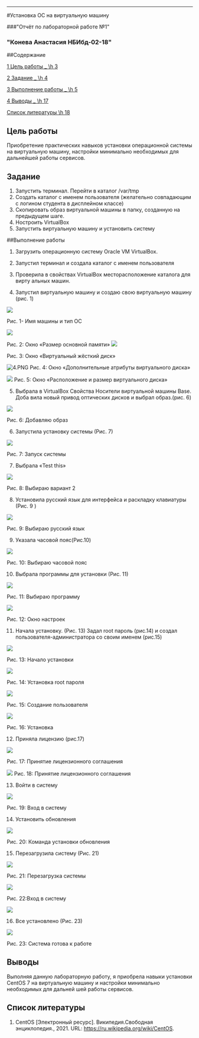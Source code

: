---
#Установка ОС на виртуальную машину

###"Отчёт по лабораторной работе №1"
### "Конева Анастасия НБИбд-02-18"


##Содержание

[1	Цель работы	  _ \h 3](#_Toc82883700)

[2	Задание	  _ \h 4](#_Toc82883701)

[3	Выполнение  работы _ \h 5](#_Toc82883702)

[4	Выводы _ \h 17](#_Toc82883703)

[Список литературы \h 18](#_Toc82883704)



## Цель работы

Приобретение практических навыков установки операционной системы на виртуальную машину, настройки минимально необходимых для дальнейшей работы сервисов.



## Задание

1. Запустить терминал. Перейти в каталог /var/tmp
1. Создать каталог с именем пользователя (желательно совпадающим с логином студента в дисплейном классе)
1. Скопировать образ виртуальной машины в папку, созданную на предыдущем шаге.
1. Ностроить VirtualBox
1. Запустить виртуальную машину и установить систему





##Выполнение  работы
1. Загрузить операционную систему Oracle VM VirtualBox. 

2. Запустил терминал и создала каталог с именем пользователя

3. Проверила в свойствах VirtualBox месторасположение каталога для вирту альных машин. 

4. Запустил виртуальную машину и создаю свою виртуальную машину (рис. 1)

![](\1.jpg)

Рис. 1- Имя машины и тип ОС

![](.\2.jpg)

Рис. 2: Окно «Размер основной памяти»
![](.\3.PNG)

Рис. 3: Окно «Виртуальный жёсткий диск»


![4.PNG](.\4.PNG)
Рис. 4: Окно «Дополнительные атрибуты виртуального диска»


![](.\5.PNG)
Рис. 5: Окно «Расположение и размер виртуального диска»

5. Выбрала в VirtualBox Свойства Носители виртуальной машины Base. Доба вила новый привод оптических дисков и выбрал образ.(рис. 6)


![](.\7.PNG)

Рис. 6: Добавляю образ

6. Запустила установку системы (Рис. 7)


![](.\8.PNG)

Рис. 7: Запуск системы

7. Выбрала «Test this»

![](.\9.PNG)

Рис. 8: Выбираю вариант 2

8. Установила русский язык для интерфейса и раскладку клавиатуры (Рис. 9    [](#_bookmark14))


![](.\11.PNG)

Рис. 9: Выбираю русский язык

9. Указала часовой пояс(Рис.10) 


![](.\13.PNG)

Рис. 10: Выбираю часовой пояс

10. Выбрала программы для установки (Рис. 11[](#_bookmark16))

![](.\14.PNG)

Рис. 11: Выбираю программу

![](.\16.PNG)

Рис. 12: Окно настроек

11. Начала установку. (Рис. 13) Задал root пароль (рис.14) и создал пользователя-администратора со своим именем (рис.15)

![](.\17.PNG)

Рис. 13: Начало установки

![](.\17.1.PNG)

Рис. 14: Установка root пароля

![](.\18.PNG)

Рис. 15: Создание пользователя

![](.\19.PNG)

Рис. 16: Установка

12. Приняла лицензию (рис.17)

![](.\20.perezagryzka.PNG)

Рис. 17: Принятие лицензионного соглашения


![](.\21.PNG)
Рис. 18: Принятие лицензионного соглашения

13. Войти в систему

![](.\22.PNG)

Рис. 19: Вход в систему



14. Установить обновления

![](.\26.PNG)

Рис. 20: Команда установки обновления

15. Перезагрузила систему (Рис. 21)

![](.\27.PNG)

Рис. 21: Перезагрузка системы


![](.\28.2.PNG)

Рис. 22:Вход в систему

![](.\28.PNG)

16. Все установлено (Рис. 23)

![](.\28.2.PNG)

Рис. 23: Система готова к работе





## Выводы

Выполняя данную лабораторную работу, я приобрела навыки установки CentOS 7 на виртуальную машину и настройки минимально необходимых для дальней шей работы сервисов.







## Список литературы

1.	CentOS [Электронный ресурс]. Википедия.Свободная энциклопедия., 2021. URL: <https://ru.wikipedia.org/wiki/CentOS>.
